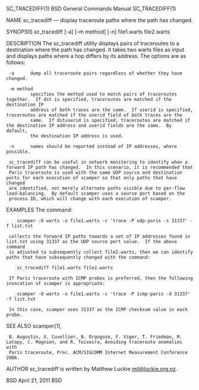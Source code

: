 SC_TRACEDIFF(1)                                             BSD General Commands Manual                                            SC_TRACEDIFF(1)

NAME
     sc_tracediff — display traceroute paths where the path has changed.

SYNOPSIS
     sc_tracediff [-a] [-m method] [-n] file1.warts file2.warts

DESCRIPTION
     The sc_tracediff utility displays pairs of traceroutes to a destination where the path has changed.  It takes two warts files as input and
     displays paths where a hop differs by its address.  The options are as follows:

     -a      dump all traceroute pairs regardless of whether they have changed.

     -m method
             specifies the method used to match pairs of traceroutes together.  If dst is specified, traceroutes are matched if the destination IP
             address of both traces are the same.  If userid is specified, traceroutes are matched if the userid field of both traces are the
             same.  If dstuserid is specified, traceroutes are matched if the destination IP address and userid fields are the same.  By default,
             the destination IP address is used.

     -n      names should be reported instead of IP addresses, where possible.

     sc_tracediff can be useful in network monitoring to identify when a forward IP path has changed.  In this scenario, it is recommended that
     Paris traceroute is used with the same UDP source and destination ports for each execution of scamper so that only paths that have changed
     are identified, not merely alternate paths visible due to per-flow load-balancing.  By default scamper uses a source port based on the
     process ID, which will change with each execution of scamper.

EXAMPLES
     The command:

        scamper -O warts -o file1.warts -c 'trace -P udp-paris -s 31337' -f list.txt

     collects the forward IP paths towards a set of IP addresses found in list.txt using 31337 as the UDP source port value.  If the above command
     is adjusted to subsequently collect file2.warts, then we can identify paths that have subsequently changed with the command:

        sc_tracediff file1.warts file2.warts

     If Paris traceroute with ICMP probes is preferred, then the following invocation of scamper is appropriate:

        scamper -O warts -o file1.warts -c 'trace -P icmp-paris -d 31337' -f list.txt

     In this case, scamper uses 31337 as the ICMP checksum value in each probe.

SEE ALSO
     scamper(1),

     B. Augustin, X. Cuvellier, B. Orgogozo, F. Viger, T. Friedman, M. Latapy, C. Magnien, and R. Teixeira, Avoiding traceroute anomalies with
     Paris traceroute, Proc. ACM/SIGCOMM Internet Measurement Conference 2006.

AUTHOR
     sc_tracediff is written by Matthew Luckie <mjl@luckie.org.nz>.

BSD                                                               April 21, 2011                                                               BSD

